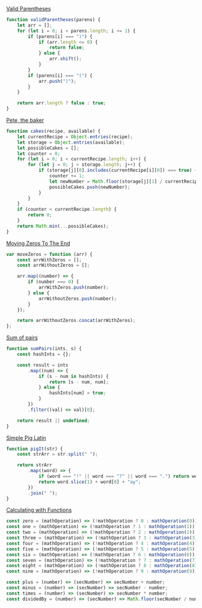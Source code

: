 [Valid Parentheses](https://www.codewars.com/kata/52774a314c2333f0a7000688)

```javascript
function validParentheses(parens) {
	let arr = [];
	for (let i = 0; i < parens.length; i += 1) {
		if (parens[i] === ")") {
			if (arr.length <= 0) {
				return false;
			} else {
				arr.shift();
			}
		}
		if (parens[i] === "(") {
			arr.push(")");
		}
	}

	return arr.length ? false : true;
}
```

[Pete, the baker](https://www.codewars.com/kata/525c65e51bf619685c000059)

```js
function cakes(recipe, available) {
	let currentRecipe = Object.entries(recipe);
	let storage = Object.entries(available);
	let possibleCakes = [];
	let counter = 0;
	for (let i = 0; i < currentRecipe.length; i++) {
		for (let j = 0; j < storage.length; j++) {
			if (storage[j][0].includes(currentRecipe[i][0]) === true) {
				counter += 1;
				let newNumber = Math.floor(storage[j][1] / currentRecipe[i][1]);
				possibleCakes.push(newNumber);
			}
		}
	}
	if (counter < currentRecipe.length) {
		return 0;
	}
	return Math.min(...possibleCakes);
}
```

[Moving Zeros To The End](https://www.codewars.com/kata/52597aa56021e91c93000cb0)

```js
var moveZeros = function (arr) {
	const arrWithZeros = [];
	const arrWithoutZeros = [];

	arr.map((number) => {
		if (number === 0) {
			arrWithZeros.push(number);
		} else {
			arrWithoutZeros.push(number);
		}
	});

	return arrWithoutZeros.concat(arrWithZeros);
};
```

[Sum of pairs](https://www.codewars.com/kata/54d81488b981293527000c8f)

```js
function sumPairs(ints, s) {
	const hashInts = {};

	const result = ints
		.map((num) => {
			if (s - num in hashInts) {
				return [s - num, num];
			} else {
				hashInts[num] = true;
			}
		})
		.filter((val) => val)[0];

	return result || undefined;
}
```

[Simple Pig Latin](https://www.codewars.com/kata/520b9d2ad5c005041100000f)

```js
function pigIt(str) {
	const strArr = str.split(" ");

	return strArr
		.map((word) => {
			if (word === "!" || word === "?" || word === ".") return word;
			return word.slice(1) + word[0] + "ay";
		})
		.join(" ");
}
```

[Calculating with Functions](https://www.codewars.com/kata/525f3eda17c7cd9f9e000b39)

```js
const zero = (mathOperation) => (!mathOperation ? 0 : mathOperation(0));
const one = (mathOperation) => (!mathOperation ? 1 : mathOperation(1));
const two = (mathOperation) => (!mathOperation ? 2 : mathOperation(2));
const three = (mathOperation) => (!mathOperation ? 3 : mathOperation(3));
const four = (mathOperation) => (!mathOperation ? 4 : mathOperation(4));
const five = (mathOperation) => (!mathOperation ? 5 : mathOperation(5));
const six = (mathOperation) => (!mathOperation ? 6 : mathOperation(6));
const seven = (mathOperation) => (!mathOperation ? 7 : mathOperation(7));
const eight = (mathOperation) => (!mathOperation ? 8 : mathOperation(8));
const nine = (mathOperation) => (!mathOperation ? 9 : mathOperation(9));

const plus = (number) => (secNumber) => secNumber + number;
const minus = (number) => (secNumber) => secNumber - number;
const times = (number) => (secNumber) => secNumber * number;
const dividedBy = (number) => (secNumber) => Math.floor(secNumber / number);
```
